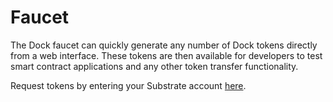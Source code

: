 # Faucet

The Dock faucet can quickly generate any number of Dock tokens directly from a web interface. These tokens are then available for developers to test smart contract applications and any other token transfer functionality.  
  
Request tokens by entering your Substrate account [here](https://faucet.dock.io/).

### 

